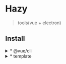 # Hazy

> tools(vue + electron)

## Install

<!-- @vue/cli -->
<details>
<summary>* @vue/cli</summary>

```bash
# yarn global add @vue/cli
# or
npm i -g @vue/cli

vue create hazy

cd hazy
yarn
yarn serve
```

</details>

<!-- template -->

<details>
<summary>* template</summary>

```bash
yarn add pug pug-plain-loader --dev

```

</details>
